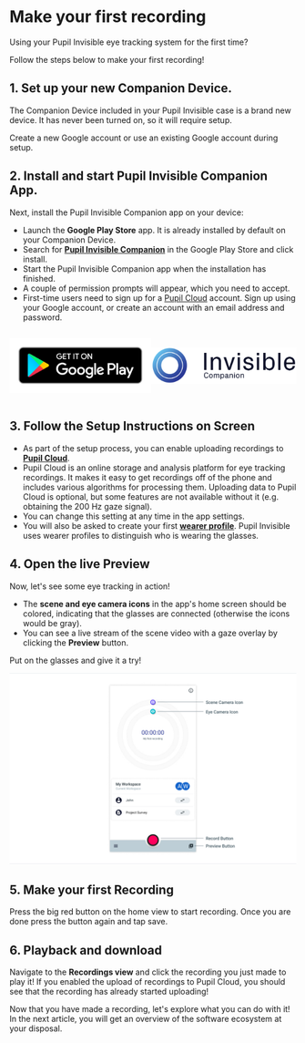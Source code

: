 # Make your first recording

Using your Pupil Invisible eye tracking system for the first time? 

Follow the steps below to make your first recording!

## 1. Set up your new Companion Device.

The Companion Device included in your Pupil Invisible case is a brand new device. It has never been turned on, so it will require setup.

Create a new Google account or use an existing Google account during setup.

## 2. Install and start Pupil Invisible Companion App.

Next, install the Pupil Invisible Companion app on your device:

- Launch the **Google Play Store** app. It is already installed by default on your Companion Device.
- Search for [**Pupil Invisible Companion**](https://play.google.com/store/apps/details?id=com.pupillabs.invisiblecomp) in the Google Play Store and click install.
- Start the Pupil Invisible Companion app when the installation has finished.
- A couple of permission prompts will appear, which you need to accept.
- First-time users need to sign up for a [Pupil Cloud](https://cloud.pupil-labs.com/) account. Sign up using your Google account, or create an account with an email address and password.

<div class="pb-4" style="display: flex; align-items: center; justify-content: center;">
  <a href="https://play.google.com/store/apps/details?id=com.pupillabs.invisiblecomp" target="_blank">

  ![Google Play Store](./google-play-badge.png)

  </a>
  
  ![Neon Companion App](./companion_app_logo.jpeg)
  
</div>

## 3. Follow the Setup Instructions on Screen

- As part of the setup process, you can enable uploading recordings to [**Pupil Cloud**](https://cloud.pupil-labs.com/).
- Pupil Cloud is an online storage and analysis platform for eye tracking recordings. It makes it easy to get recordings off of the phone and includes various algorithms for processing them. Uploading data to Pupil Cloud is optional, but some features are not available without it (e.g. obtaining the 200 Hz gaze signal).
- You can change this setting at any time in the app settings.
- You will also be asked to create your first [**wearer profile**](/general/wearers/). Pupil Invisible uses wearer profiles to distinguish who is wearing the glasses.

## 4. Open the live Preview

Now, let's see some eye tracking in action!

- The **scene and eye camera icons** in the app's home screen should be colored, indicating that the glasses are connected (otherwise the icons would be gray).
- You can see a live stream of the scene video with a gaze overlay by clicking the **Preview** button.

Put on the glasses and give it a try!

![Invisible Companion Homescreen](./PI-Home_UI-white.jpeg)


## 5. Make your first Recording

Press the big red button on the home view to start recording. Once you are done press the button again and tap save.

## 6. Playback and download

Navigate to the **Recordings view** and click the recording you just made to play it! If you enabled the upload of recordings to Pupil Cloud, you should see that the recording has already started uploading!

Now that you have made a recording, let's explore what you can do with it! In the next article, you will get an overview of the software ecosystem at your disposal.